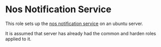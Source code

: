# Nos Notification Service

This role sets up the [nos notification
service](https://github.com/planetary-social/nos-notification-service-go/) on an
ubuntu server.

It is assumed that server has already had the common and harden roles applied to it.  
